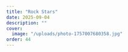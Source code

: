 ```yaml
---
title: "Rock Stars"
date: 2025-09-04
description: ""
cover:
  image: "/uploads/photo-1757007680358.jpg"
order: 44
---
```


